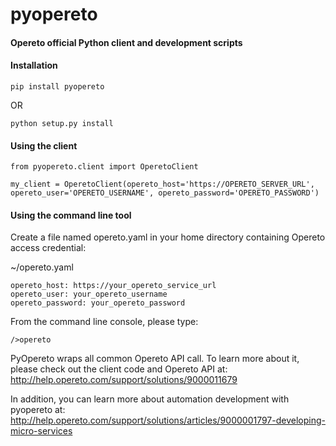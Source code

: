 # pyopereto
#### Opereto official Python client and development scripts

#### Installation
```
pip install pyopereto
```
OR
```
python setup.py install
```

#### Using the client

```
from pyopereto.client import OperetoClient

my_client = OperetoClient(opereto_host='https://OPERETO_SERVER_URL', opereto_user='OPERETO_USERNAME', opereto_password='OPERETO_PASSWORD')
```


#### Using the command line tool
Create a file named opereto.yaml in your home directory containing Opereto access credential:
 
~/opereto.yaml
```
opereto_host: https://your_opereto_service_url
opereto_user: your_opereto_username
opereto_password: your_opereto_password
```

From the command line console, please type:
```
/>opereto
```


PyOpereto wraps all common Opereto API call. To learn more about it, please check out the client code and Opereto API at: http://help.opereto.com/support/solutions/9000011679

In addition, you can learn more about automation development with pyopereto at:
http://help.opereto.com/support/solutions/articles/9000001797-developing-micro-services

